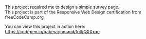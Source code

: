 This project required me to design a simple survey page.<br>
This project is part of the Responsive Web Design certification from freeCodeCamp.org

You can view this project in action here: <a href="https://codepen.io/baberarjumand/full/QXXxqe" target="_blank">https://codepen.io/baberarjumand/full/QXXxqe</a>
